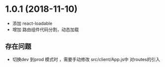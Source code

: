 
# 1.0.1 (2018-11-10)
* 添加 react-loadable
* 增加 路由组件代码分割，动态加载

## 存在问题
* 切换dev 到prod 模式时 ，需要手动修改 src/client/App.js中 对routes的引入

